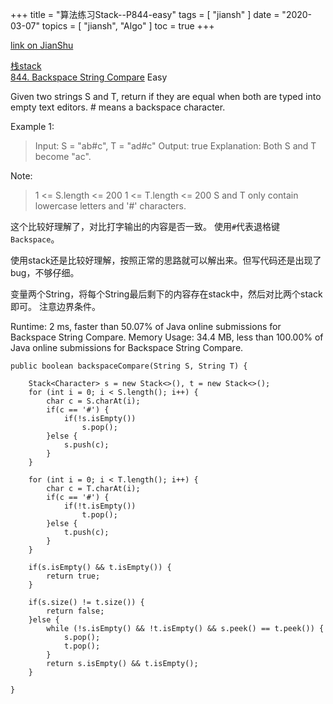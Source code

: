 +++
title = "算法练习Stack--P844-easy"
tags = [
    "jiansh"
]
date = "2020-03-07"
topics = [
    "jiansh",
    "Algo"
]
toc = true
+++



[link on JianShu](https://www.jianshu.com/p/dc1fa553754a)

[栈stack](https://leetcode.com/tag/stack/)    
[844. Backspace String Compare](https://leetcode.com/problems/backspace-string-compare/) Easy

Given two strings S and T, return if they are equal when both are typed into empty text editors. # means a backspace character.

Example 1:
>Input: S = "ab#c", T = "ad#c"
>Output: true
>Explanation: Both S and T become "ac".

Note:
>1 <= S.length <= 200
1 <= T.length <= 200
S and T only contain lowercase letters and '#' characters.

这个比较好理解了，对比打字输出的内容是否一致。 使用`#`代表退格键`Backspace`。

使用stack还是比较好理解，按照正常的思路就可以解出来。但写代码还是出现了bug，不够仔细。

变量两个String，将每个String最后剩下的内容存在stack中，然后对比两个stack即可。 注意边界条件。

Runtime: 2 ms, faster than 50.07% of Java online submissions for Backspace String Compare.
Memory Usage: 34.4 MB, less than 100.00% of Java online submissions for Backspace String Compare.
```
public boolean backspaceCompare(String S, String T) {

    Stack<Character> s = new Stack<>(), t = new Stack<>();
    for (int i = 0; i < S.length(); i++) {
        char c = S.charAt(i);
        if(c == '#') {
            if(!s.isEmpty())
                s.pop();
        }else {
            s.push(c);
        }
    }

    for (int i = 0; i < T.length(); i++) {
        char c = T.charAt(i);
        if(c == '#') {
            if(!t.isEmpty())
                t.pop();
        }else {
            t.push(c);
        }
    }

    if(s.isEmpty() && t.isEmpty()) {
        return true;
    }

    if(s.size() != t.size()) {
        return false;
    }else {
        while (!s.isEmpty() && !t.isEmpty() && s.peek() == t.peek()) {
            s.pop();
            t.pop();
        }
        return s.isEmpty() && t.isEmpty();
    }

}
```

